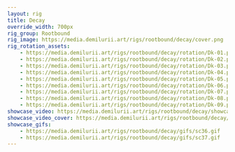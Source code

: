 ```yaml
---
layout: rig
title: Decay
override_width: 700px
rig_group: Rootbound
rig_image: https://media.demilurii.art/rigs/rootbound/decay/cover.png
rig_rotation_assets:
    - https://media.demilurii.art/rigs/rootbound/decay/rotation/Dk-01.png
    - https://media.demilurii.art/rigs/rootbound/decay/rotation/Dk-02.png
    - https://media.demilurii.art/rigs/rootbound/decay/rotation/Dk-03.png
    - https://media.demilurii.art/rigs/rootbound/decay/rotation/Dk-04.png
    - https://media.demilurii.art/rigs/rootbound/decay/rotation/Dk-05.png
    - https://media.demilurii.art/rigs/rootbound/decay/rotation/Dk-06.png
    - https://media.demilurii.art/rigs/rootbound/decay/rotation/Dk-07.png
    - https://media.demilurii.art/rigs/rootbound/decay/rotation/Dk-08.png
    - https://media.demilurii.art/rigs/rootbound/decay/rotation/Dk-09.png
showcase_video: https://media.demilurii.art/rigs/rootbound/decay/showcase/Decay_showcase.mp4
showcase_video_cover: https://media.demilurii.art/rigs/rootbound/decay/showcase/Decay_Showcase_Thumb.png
showcase_gifs:
    - https://media.demilurii.art/rigs/rootbound/decay/gifs/sc36.gif
    - https://media.demilurii.art/rigs/rootbound/decay/gifs/sc37.gif
---
```

